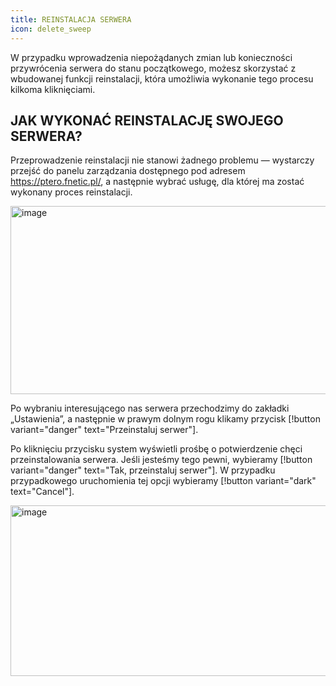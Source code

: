 ```yaml
---
title: REINSTALACJA SERWERA
icon: delete_sweep
---
```


W przypadku wprowadzenia niepożądanych zmian lub konieczności przywrócenia serwera do stanu początkowego, możesz skorzystać z wbudowanej funkcji reinstalacji, która umożliwia wykonanie tego procesu kilkoma kliknięciami.

## JAK WYKONAĆ REINSTALACJĘ SWOJEGO SERWERA?

Przeprowadzenie reinstalacji nie stanowi żadnego problemu — wystarczy przejść do panelu zarządzania dostępnego pod adresem https://ptero.fnetic.pl/, a następnie wybrać usługę, dla której ma zostać wykonany proces reinstalacji.

<img width="733" height="301" alt="image" src="https://github.com/user-attachments/assets/9ce6dc1e-aa95-41f0-8111-42712d0509f7" /><br>

Po wybraniu interesującego nas serwera przechodzimy do zakładki „Ustawienia”, a następnie w prawym dolnym rogu klikamy przycisk
[!button variant="danger" text="Przeinstaluj serwer"].

Po kliknięciu przycisku system wyświetli prośbę o potwierdzenie chęci przeinstalowania serwera.
Jeśli jesteśmy tego pewni, wybieramy
[!button variant="danger" text="Tak, przeinstaluj serwer"].
W przypadku przypadkowego uruchomienia tej opcji wybieramy
[!button variant="dark" text="Cancel"].

<img width="714" height="273" alt="image" src="https://github.com/user-attachments/assets/fccd63a8-ec29-4869-b538-e468015e45f6" /><br>
